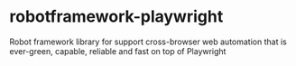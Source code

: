 # robotframework-playwright
Robot framework library for support cross-browser web automation that is ever-green, capable, reliable and fast on top of Playwright
